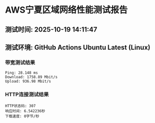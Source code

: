 # AWS宁夏区域网络性能测试报告
## 测试时间: 2025-10-19 14:11:47
## 测试环境: GitHub Actions Ubuntu Latest (Linux)

### 带宽测试结果
```
Ping: 28.148 ms
Download: 1758.89 Mbit/s
Upload: 936.98 Mbit/s
```

### HTTP连接测试结果
```
HTTP状态码: 307
响应时间: 6.542236秒
下载速度: 0字节/秒
```

